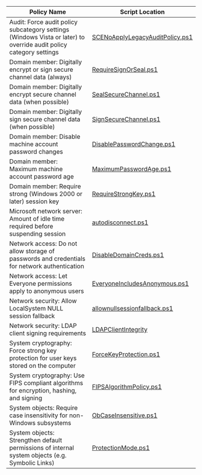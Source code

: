 | **Policy Name** | **Script Location** |
| -- | -- |
|Audit: Force audit policy subcategory settings (Windows Vista or later) to override audit policy category settings|[SCENoApplyLegacyAuditPolicy.ps1](../scripts/SCENoApplyLegacyAuditPolicy.ps1)|
|Domain member: Digitally encrypt or sign secure channel data (always)|[RequireSignOrSeal.ps1](../scripts/RequireSignOrSeal.ps1)|
|Domain member: Digitally encrypt secure channel data (when possible)|[SealSecureChannel.ps1](../scripts/SealSecureChannel.ps1)|
|Domain member: Digitally sign secure channel data (when possible)|[SignSecureChannel.ps1](../scripts/SignSecureChannel.ps1)|
|Domain member: Disable machine account password changes|[DisablePasswordChange.ps1](../scripts/DisablePasswordChange.ps1)|
|Domain member: Maximum machine account password age|[MaximumPasswordAge.ps1](../scripts/MaximumPasswordAge.ps1)|
|Domain member: Require strong (Windows 2000 or later) session key|[RequireStrongKey.ps1](../scripts/RequireStrongKey.ps1)|
|Microsoft network server: Amount of idle time required before suspending session|[autodisconnect.ps1](../scripts/autodisconnect.ps1)|
|Network access: Do not allow storage of passwords and credentials for network authentication|[DisableDomainCreds.ps1](../scripts/DisableDomainCreds.ps1)|
|Network access: Let Everyone permissions apply to anonymous users|[EveryoneIncludesAnonymous.ps1](../scripts/EveryoneIncludesAnonymous.ps1)|
|Network security: Allow LocalSystem NULL session fallback|[allownullsessionfallback.ps1](../scripts/allownullsessionfallback.ps1)|
|Network security: LDAP client signing requirements|[LDAPClientIntegrity](../scripts/LDAPClientIntegrity.ps1)|
|System cryptography: Force strong key protection for user keys stored on the computer|[ForceKeyProtection.ps1](../scripts/ForceKeyProtection.ps1)|
|System cryptography: Use FIPS compliant algorithms for encryption, hashing, and signing|[FIPSAlgorithmPolicy.ps1](../scripts/FIPSAlgorithmPolicy.ps1)|
|System objects: Require case insensitivity for non-Windows subsystems|[ObCaseInsensitive.ps1](../scripts/ObCaseInsensitive.ps1)|
|System objects: Strengthen default permissions of internal system objects (e.g. Symbolic Links)|[ProtectionMode.ps1](../scripts/ProtectionMode.ps1)|
